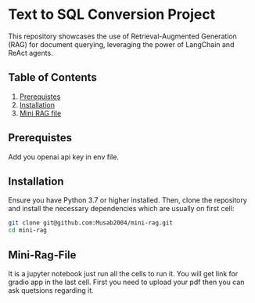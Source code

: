 # Text to SQL Conversion Project

This repository showcases the use of Retrieval-Augmented Generation (RAG) for document querying, leveraging the power of LangChain and ReAct agents.


## Table of Contents
1. [Prerequistes](#prerequistes)
2. [Installation](#installation)
3.  [Mini RAG file](#mini-rag-file)



## Prerequistes
Add you openai api key in env file.



## Installation

Ensure you have Python 3.7 or higher installed. Then, clone the repository and install the necessary dependencies which are usually on first cell:

```bash
git clone git@github.com:Musab2004/mini-rag.git
cd mini-rag
```
## Mini-Rag-File
It is a jupyter notebook just run all the cells to run it. You will get link for gradio app in the last cell. First you need to upload your pdf then you can ask quetsions regarding it. 



